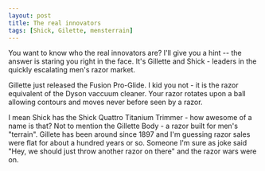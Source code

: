 ```yaml
---
layout: post
title: The real innovators
tags: [Shick, Gilette, mensterrain]
---
```



You want to know who the real innovators are?  I'll give you a hint -- the answer is staring you right in the face.  It's Gillette and Shick - leaders in the quickly escalating men's razor market.

Gillette just released the Fusion Pro-Glide. I kid you not - it is the razor equivalent of the Dyson vaccuum cleaner.  Your razor rotates upon a ball allowing contours and moves never before seen by a razor.  

I mean Shick has the Shick Quattro Titanium Trimmer - how awesome of a name is that?  Not to mention the Gillette Body - a razor built for men's "terrain".  Gillete has been around since 1897 and I'm guessing razor sales were flat for about a hundred years or so.  Someone I'm sure as joke said "Hey, we should just throw another razor on there" and the razor wars were on.


